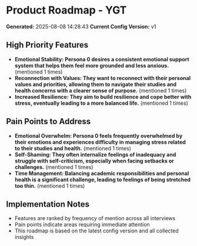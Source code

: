# Product Roadmap - YGT

**Generated:** 2025-08-08 14:28:43
**Current Config Version:** v1

## High Priority Features

- ****Emotional Stability:** Persona 0 desires a consistent emotional support system that helps them feel more grounded and less anxious.** (mentioned 1 times)
- ****Reconnection with Values:** They want to reconnect with their personal values and priorities, allowing them to navigate their studies and health concerns with a clearer sense of purpose.** (mentioned 1 times)
- ****Increased Resilience:** They aim to build resilience and cope better with stress, eventually leading to a more balanced life.** (mentioned 1 times)

## Pain Points to Address

- ****Emotional Overwhelm:** Persona 0 feels frequently overwhelmed by their emotions and experiences difficulty in managing stress related to their studies and health.** (mentioned 1 times)
- ****Self-Shaming:** They often internalize feelings of inadequacy and struggle with self-criticism, especially when facing setbacks or challenges.** (mentioned 1 times)
- ****Time Management:** Balancing academic responsibilities and personal health is a significant challenge, leading to feelings of being stretched too thin.** (mentioned 1 times)

## Implementation Notes

- Features are ranked by frequency of mention across all interviews
- Pain points indicate areas requiring immediate attention
- This roadmap is based on the latest config version and all collected insights
